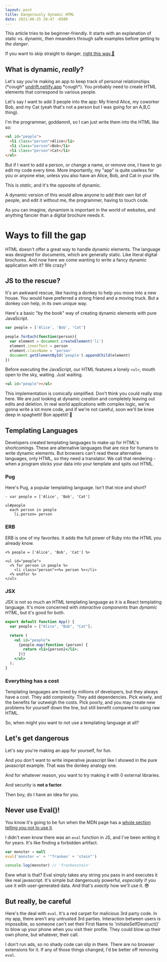```yaml
---
layout: post
title: Dangerously dynamic HTML
date: 2021-06-25 20:47 -0500
---
```

This article tries to be beginner-friendly. It starts with an explanation of static vs. dynamic, then meanders through safe examples before getting to *the danger*.

If you want to skip straight to danger, [right this way.🤘](#danger)

## What is dynamic, *really*?

Let's say you're making an app to keep track of personal relationships (\*cough\* [undrift.netlify.app](undrift.netlify.app) \*cough\*). You probably need to create HTML elements that correspond to various people. 

Let's say I want to add 3 people into the app: My friend Alice, my coworker Bob, and my Cat (yeah that's not a person but I was going for an A,B,C thing).

I'm the programmer, goddamnit, so I can just write them into the HTML like so:

```html
<ul id="people">
  <li class="person">Alice</li>
  <li class="person">Bob</li>
  <li class="person">Cat</li>
</ul>
```
But if I want to add a person, or change a name, or remove one, I have to go edit my code every time. More importantly, my "app" is quite useless for you or anyone else, unless you also have an Alice, Bob, and Cat in your life. 

This is *static*, and it's the opposite of dynamic.

A dynamic version of this would allow anyone to add their own list of people, and edit it without me, the programmer, having to touch code.

As you can imagine, dynamism is important in the world of websites, and anything fancier than a digital brochure needs it.

# Ways to fill the gap

HTML doesn't offer a great way to handle dynamic elements. The language was designed for documents, which are generally static. Like literal digital brochures. And now here we come wanting to write a fancy dynamic application with it? We crazy?

## JS to the rescue?

It's an awkward rescue, like having a donkey to help you move into a new house. You would have preferred a strong friend and a moving truck. But a donkey *can* help, in its own unique way. 

Here's a basic "by the book" way of creating dynamic elements with pure JavaScript. 

```js
var people = ['Alice', 'Bob', 'Cat']

people.forEach(function(person){
  var element = document.createElement('li')
  element.innerText = person
  element.className = 'person'
  document.getElementById('people').appendChild(element)
})
```
Before executing the JavaScript, our HTML features a lonely `<ul>`, mouth open to the sky, waiting. Just waiting.

```html
<ul id="people"></ul>
```

This implementation is comically simplified. Don't think you could really stop here. We are just looking at dynamic *creation* and completely leaving out edits and deletion. In real world applications with complex logic, we're gonna write a lot more code, and if we're not careful, soon we'll be knee deep in spaghetti! Bon appétit! 🍝

## Templating Languages

Developers created templating languages to make up for HTML's shortcomings. These are alternative languages that are nice for humans to write dynamic elements. But browsers can't read these alternative languages, only HTML, so they need a translator. We call that rendering - when a program sticks your data into your template and spits out HTML.

### Pug
Here's Pug, a popular templating language. Isn't that nice and short?

```
- var people = ['Alice', 'Bob', 'Cat']

ul#people
  each person in people
    li.person= person
```

### ERB

ERB is one of my favorites. It adds the full power of Ruby into the HTML you already know.

```erb
<% people = ['Alice', 'Bob', 'Cat'] %>

<ul id="people">
  <% for person in people %>
    <li class="person"><%= person %></li>
  <% endfor %>
</ul>
```

### JSX

JSX is not so much an HTML templating language as it is a React templating language. It's more concerned with *interactive components* than *dynamic HTML*, but it's good for both.

```jsx
export default function App() {
  var people = ["Alice", "Bob", "Cat"];

  return (
    <ul id="people">
      {people.map(function (person) {
        return <li>{person}</li>;
      })}
    </ul>
  );
}
```

### Everything has a cost

Templating languages are loved by millions of developers, but they always have a cost. They add complexity. They add dependencies. Pick wisely, and the benefits far outweigh the costs. Pick poorly, and you may create new problems for yourself down the line, but still benefit compared to using raw HTML.

So, when might you want to not use a templating language at all?

<h2 id="danger">Let's get dangerous</h2>

Let's say you're making an app for yourself, for fun.

And you don't want to write imperative javascript like I showed in the pure javascript example. That was the donkey analogy one.

And for whatever reason, you want to try making it with 0 external libraries.

And security is **not a factor**.

Then boy, do I have an idea for you.

## Never use Eval()!

You know it's going to be fun when the MDN page has a [whole section telling you not to use it](https://developer.mozilla.org/en-US/docs/Web/JavaScript/Reference/Global_Objects/eval#never_use_eval!).

I didn't even know there was an `eval` function in JS, and I've been writing it for years. It's like finding a forbidden artifact.

```js
var monster = null
eval('monster =' + '"franken' + 'stein"')

console.log(monster) // 'frankenstein'
```

Eww what is that? Eval simply takes any string you pass in and executes it like real javascript. It's simple but dangerously powerful, *especially* if you use it with user-generated data. And that's *exactly* how we'll use it. 😎

## But really, be careful

Here's the deal with `eval`. It's a red carpet for malicious 3rd party code. In my app, there aren't any untrusted 3rd parties. Interaction between users is impossible, so someone can't set their First Name to 'initiateSelfDestruct()' to blow up your phone when you visit their profile. They could blow up their own phone, but whatever, their call.

I don't run ads, so no shady code can slip in there. There are no browser extensions for it. If any of those things changed, I'd be better off removing `eval`.


